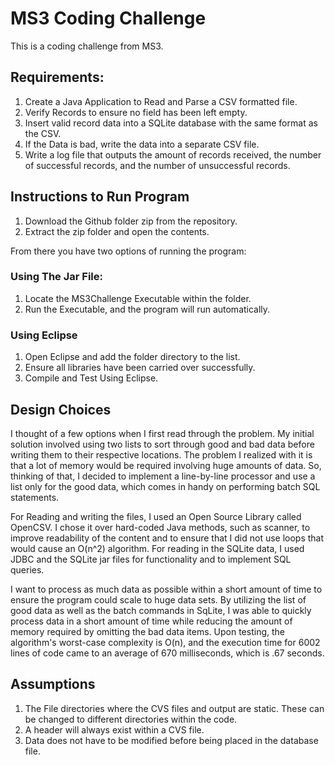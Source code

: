 # MS3 Coding Challenge

This is a coding challenge from MS3.

## Requirements:

1. Create a Java Application to Read and Parse a CSV formatted file.
2. Verify Records to ensure no field has been left empty.
3. Insert valid record data into a SQLite database with the same format as the CSV.
4. If the Data is bad, write the data into a separate CSV file.
5. Write a log file that outputs the amount of records received, the number of successful records, and the number of unsuccessful records.

## Instructions to Run Program

1. Download the Github folder zip from the repository.
2. Extract the zip folder and open the contents.

From there you have two options of running the program:

### Using The Jar File:

1. Locate the MS3Challenge Executable within the folder.
2. Run the Executable, and the program will run automatically.

### Using Eclipse

1. Open Eclipse and add the folder directory to the list.
2. Ensure all libraries have been carried over successfully.
3. Compile and Test Using Eclipse.

## Design Choices

I thought of a few options when I first read through the problem. My initial solution involved using two lists to sort through good and bad data before writing them to their respective locations. The problem I realized with it is that a lot of memory would be required involving huge amounts of data. So, thinking of that, I decided to implement a line-by-line processor and use a list only for the good data, which comes in handy on performing batch SQL statements.

For Reading and writing the files, I used an Open Source Library called OpenCSV. I chose it over hard-coded Java methods, such as scanner, to improve readability of the content and to ensure that I did not use loops that would cause an O(n^2) algorithm. For reading in the SQLite data, I used JDBC and the SQLite jar files for functionality and to implement SQL queries.

I want to process as much data as possible within a short amount of time to ensure the program could scale to huge data sets. By utilizing the list of good data as well as the batch commands in SqLite, I was able to quickly process data in a short amount of time while reducing the amount of memory required by omitting the bad data items. Upon testing, the algorithm's worst-case complexity is O(n), and the execution time for 6002 lines of code came to an average of 670 milliseconds, which is .67 seconds.

## Assumptions

1. The File directories where the CVS files and output are static. These can be changed to different directories within the code.
2. A header will always exist within a CVS file.
3. Data does not have to be modified before being placed in the database file.
